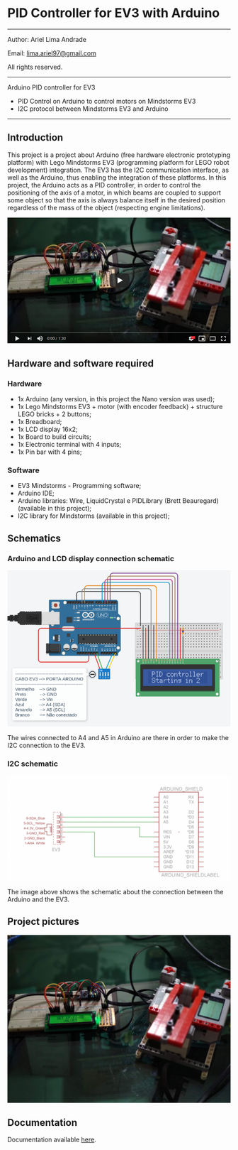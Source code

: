 # PID Controller for EV3 with Arduino
---
Author: Ariel Lima Andrade

Email: lima.ariel97@gmail.com

All rights reserved.

---
Arduino PID controller for EV3
- PID Control on Arduino to control motors on Mindstorms EV3
- I2C protocol between Mindstorms EV3 and Arduino
---

## Introduction
This project is a project about Arduino (free hardware electronic prototyping platform) with Lego Mindstorms EV3 (programming platform for LEGO robot development) integration. The EV3 has the I2C communication interface, as well as the Arduino, thus enabling the integration of these platforms. In this project, the Arduino acts as a PID controller, in order to control the positioning of the axis of a motor, in which beams are coupled to support some object so that the axis is always balance itself in the desired position regardless of the mass of the object (respecting engine limitations).

[![Watch the video](cover.png)](https://www.youtube.com/watch?v=GCVrZ_-qaLQ)


## Hardware and software required

### Hardware
+ 1x Arduino (any version, in this project the Nano version was used);
+ 1x Lego Mindstorms EV3 + motor (with encoder feedback) + structure LEGO bricks + 2 buttons;
+ 1x Breadboard;
+ 1x LCD display 16x2;
+ 1x Board to build circuits;
+ 1x Electronic terminal with 4 inputs;
+ 1x Pin bar with 4 pins;

### Software
+ EV3 Mindstorms - Programming software;
+ Arduino IDE;
+ Arduino libraries: Wire, LiquidCrystal e PIDLibrary (Brett Beauregard) (available in this project);
+ I2C library for Mindstorms (available in this project);

## Schematics
### Arduino and LCD display connection schematic
![Arduino schematic](fig8.png)

The wires connected to A4 and A5 in Arduino are there in order to make the I2C connection to the EV3.
### I2C schematic
![I2C schematic](fig7.png)

The image above shows the schematic about the connection between the Arduino and the EV3.

## Project pictures
![Project](photo1.jpg)

## Documentation
Documentation available [here](documentation_pt-BR.pdf).
